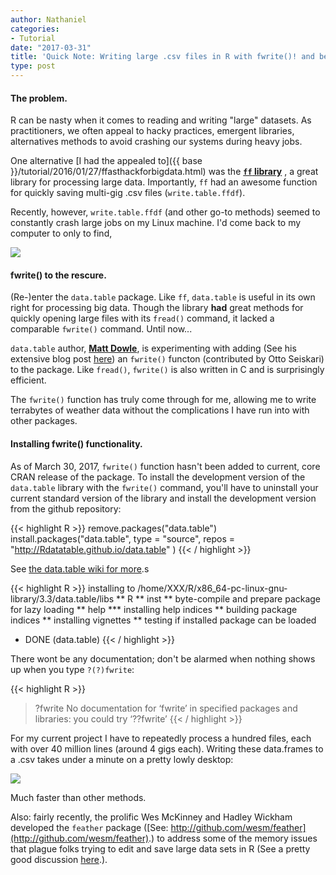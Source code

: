 ```yaml
---
author: Nathaniel
categories:
- Tutorial
date: "2017-03-31"
title: 'Quick Note: Writing large .csv files in R with fwrite()! and beyond'
type: post
---
```


<h4> The problem.</h4>

R can be nasty when it comes to reading and writing "large" datasets. As practitioners, we often appeal to hacky practices, emergent libraries, alternatives methods to avoid crashing our systems during heavy jobs.

One alternative [I had the appealed to]({{ base }}/tutorial/2016/01/27/ffasthackforbigdata.html) was the __[<code>ff</code> library](https://cran.r-project.org/web/packages/ff/index.html)__ , a great library for processing large data. Importantly, <code>ff</code> had an awesome function for quickly saving multi-gig .csv files (<code>write.table.ffdf</code>). 

Recently, however, <code>write.table.ffdf</code> (and other go-to methods) seemed to constantly crash large jobs on my Linux machine. I'd come back to my computer to only to find,

<div class="media image">
<img src="/assets/fatality.png" />
</div>

<h4> fwrite() to the rescure.</h4>

(Re-)enter the <code>data.table</code> package. Like <code>ff</code>, <code>data.table</code> is useful in its own right for processing big data. Though the library __had__ great methods for quickly opening large files with its <code>fread()</code> command, it lacked a comparable <code>fwrite()</code> command. Until now...

<code>data.table</code> author, __[Matt Dowle](https://github.com/mattdowle)__, is experimenting with adding (See his extensive blog post [here](http://blog.h2o.ai/2016/04/fast-csv-writing-for-r/)) an <code>fwrite()</code> functon (contributed by Otto Seiskari) to the package. Like <code>fread()</code>, <code>fwrite()</code> is also written in C and is surprisingly efficient. 

The <code>fwrite()</code> function has truly come through for me, allowing me to write terrabytes of weather data without the complications I have run into with other packages.

<h4>Installing fwrite() functionality.</h4>

As of March 30, 2017, <code>fwrite()</code> function hasn't been added to current, core CRAN release of the package. To install the development version of the <code>data.table</code> library with the <code>fwrite()</code> command, you'll have to uninstall your current standard version of the library and install the development version from the github repository:

{{< highlight R >}}
remove.packages("data.table")
install.packages("data.table", 
	type = "source",
    repos = "http://Rdatatable.github.io/data.table" )
{{< / highlight >}}

See [the data.table wiki for more](https://github.com/Rdatatable/data.table/wiki/Installation).s

{{< highlight R >}}
installing to /home/XXX/R/x86_64-pc-linux-gnu-library/3.3/data.table/libs
** R
** inst
** byte-compile and prepare package for lazy loading
** help
*** installing help indices
** building package indices
** installing vignettes
** testing if installed package can be loaded
* DONE (data.table)
{{< / highlight >}}


There wont be any documentation; don't be alarmed when nothing shows up when you type <code>?(?)fwrite</code>:

{{< highlight R >}}
> ?fwrite
No documentation for ‘fwrite’ in specified packages and libraries:
you could try ‘??fwrite’
{{< / highlight >}}

For my current project I have to repeatedly process a hundred files, each with over 40 million lines (around 4 gigs each). Writing these data.frames to a .csv takes under a minute on a pretty lowly desktop:

<div class="media image">
<img src="/assets/fwritespeed.png" />
</div>

Much faster than other methods.

Also: fairly recently, the prolific Wes McKinney and Hadley Wickham developed the <code>feather</code> package ([See: http://github.com/wesm/feather](http://github.com/wesm/feather).) to address some of the memory issues that plague folks trying to edit and save large data sets in R (See a pretty good discussion [here](https://blog.rstudio.org/2016/03/29/feather/).).
